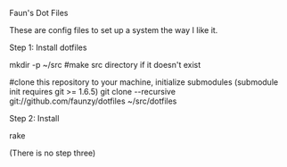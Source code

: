 Faun's Dot Files

These are config files to set up a system the way I like it.

Step 1: Install dotfiles

  mkdir -p ~/src #make src directory if it doesn't exist
   
  #clone this repository to your machine, initialize submodules (submodule init requires git >= 1.6.5)
  git clone --recursive git://github.com/faunzy/dotfiles ~/src/dotfiles

Step 2: Install
 
  rake

(There is no step three)

